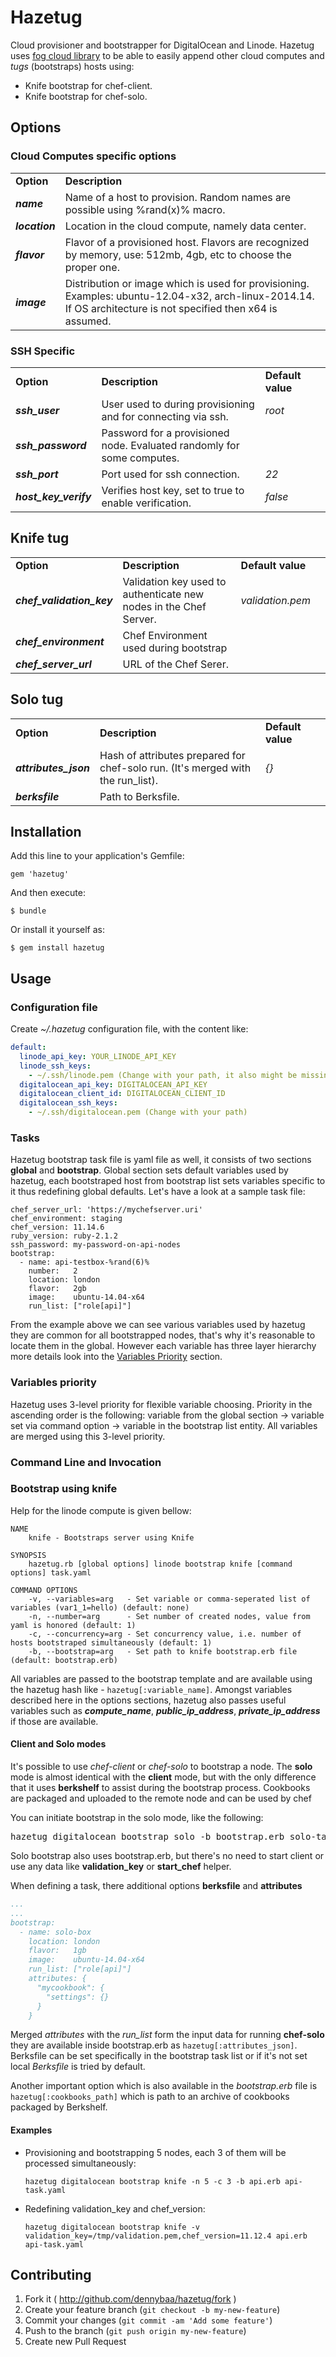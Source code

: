 # Hazetug

Cloud provisioner and bootstrapper for DigitalOcean and Linode.
Hazetug uses [fog cloud library](http://fog.io) to be able to easily append other cloud computes and *tugs* (bootstraps) hosts using:

* Knife bootstrap for chef-client.
* Knife bootstrap for chef-solo.

## Options

### Cloud Computes specific options

<table>
    <tr>
        <td><b>Option</b></td>
        <td><b>Description</b></td>
    </tr>
    <tr>
        <td><b><i>name</i></b></td>
        <td>Name of a host to provision. Random names are possible using %rand(x)% macro.</td>
    </tr>
    <tr>
        <td><b><i>location</i></b></td>
        <td>Location in the cloud compute, namely data center.</td>
    </tr>
    <tr>
        <td><b><i>flavor</i></b></td>
        <td>Flavor of a provisioned host. Flavors are recognized by memory, use: 512mb, 4gb, etc to choose the proper one.</td>
    </tr>
    <tr>
        <td><b><i>image</i></b></td>
        <td>Distribution or image which is used for provisioning. Examples: ubuntu-12.04-x32, arch-linux-2014.14. If OS architecture is not specified then x64 is assumed.</td>
    </tr>
</table>

### SSH Specific

<table>
    <tr>
        <td><b>Option</b></td>
        <td><b>Description</b></td>
        <td><b>Default value</b></td>
    </tr>
    <tr>
        <td><b><i>ssh_user</i></b></td>
        <td>User used to during provisioning and for connecting via ssh.</td>
        <td><i>root</i><td>
    </tr>
    <tr>
        <td><b><i>ssh_password</i></b></td>
        <td>Password for a provisioned node. Evaluated randomly for some computes.</td>
        <td></td>
    </tr>
    <tr>
        <td><b><i>ssh_port</i></b></td>
        <td>Port used for ssh connection.</td>
        <td><i>22</i><td>
    </tr>
    <tr>
        <td><b><i>host_key_verify</i></b></td>
        <td>Verifies host key, set to true to enable verification.</td>
        <td><i>false</i><td>
    </tr>
</table>

## Knife tug

<table>
    <tr>
        <td><b>Option</b></td>
        <td><b>Description</b></td>
        <td><b>Default value</b></td>
    </tr>
    <tr>
        <td><b><i>chef_validation_key</i></b></td>
        <td>Validation key used to authenticate new nodes in the Chef Server.</td>
        <td><i>validation.pem</i><td>
    </tr>
    <tr>
        <td><b><i>chef_environment</i></b></td>
        <td>Chef Environment used during bootstrap</td>
        <td></td>
    </tr>
    <tr>
        <td><b><i>chef_server_url</i></b></td>
        <td>URL of the Chef Serer.</td>
        <td></td>
    </tr>
</table>

## Solo tug

<table>
    <tr>
        <td><b>Option</b></td>
        <td><b>Description</b></td>
        <td><b>Default value</b></td>
    </tr>
    <tr>
        <td><b><i>attributes_json</i></b></td>
        <td>Hash of attributes prepared for chef-solo run. (It's merged with the run_list).</td>
        <td><i>{}</i><td>
    </tr>
    <tr>
        <td><b><i>berksfile</i></b></td>
        <td>Path to Berksfile.</td>
        <td></td>
    </tr>
</table>


## Installation

Add this line to your application's Gemfile:

    gem 'hazetug'

And then execute:

    $ bundle

Or install it yourself as:

    $ gem install hazetug

## Usage

### Configuration file

Create *~/.hazetug* configuration file, with the content like:

```yaml
default:
  linode_api_key: YOUR_LINODE_API_KEY
  linode_ssh_keys:
    - ~/.ssh/linode.pem (Change with your path, it also might be missing)
  digitalocean_api_key: DIGITALOCEAN_API_KEY
  digitalocean_client_id: DIGITALOCEAN_CLIENT_ID
  digitalocean_ssh_keys:
    - ~/.ssh/digitalocean.pem (Change with your path)
```

### Tasks

Hazetug bootstrap task file is yaml file as well, it consists of two sections **global** and **bootstrap**. Global section sets default variables used by hazetug, each bootstraped host from bootstrap list sets variables specific to it thus redefining global defaults. Let's have a look at a sample task file:

```
chef_server_url: 'https://mychefserver.uri'
chef_environment: staging
chef_version: 11.14.6
ruby_version: ruby-2.1.2
ssh_password: my-password-on-api-nodes
bootstrap:
  - name: api-testbox-%rand(6)%
    number:   2
    location: london
    flavor:   2gb
    image:    ubuntu-14.04-x64
    run_list: ["role[api]"]
```

From the example above we can see various variables used by hazetug they are common for all bootstrapped nodes, that's why it's reasonable to locate them in the global. However each variable has three layer hierarchy more details look into the [Variables Priority](README.md#variables-priority) section.

### Variables priority

Hazetug uses 3-level priority for flexible variable choosing. Priority in the ascending order is the following: variable from the global section -> variable set via command option -> variable in the bootstrap list entity.
All variables are merged using this 3-level priority.


### Command Line and Invocation

### Bootstrap using knife

Help for the linode compute is given bellow:

```
NAME
    knife - Bootstraps server using Knife

SYNOPSIS
    hazetug.rb [global options] linode bootstrap knife [command options] task.yaml

COMMAND OPTIONS
    -v, --variables=arg   - Set variable or comma-seperated list of variables (var1_1=hello) (default: none)
    -n, --number=arg      - Set number of created nodes, value from yaml is honored (default: 1)
    -c, --concurrency=arg - Set concurrency value, i.e. number of hosts bootstraped simultaneously (default: 1)
    -b, --bootstrap=arg   - Set path to knife bootstrap.erb file (default: bootstrap.erb)
```

All variables are passed to the bootstrap template and are available using the hazetug hash like - `hazetug[:variable_name]`. Amongst variables described here in the options sections, hazetug also passes useful variables such as ***compute_name***, ***public_ip_address***, ***private_ip_address*** if those are available.

#### Client and Solo modes

It's possible to use *chef-client* or *chef-solo* to bootstrap a node. The **solo** mode is almost identical with the **client** mode, but with the only difference that it uses **berkshelf** to assist during the bootstrap process. Cookbooks are packaged and uploaded to the remote node and can be used by chef

You can initiate bootstrap in the solo mode, like the following:
<pre>
hazetug digitalocean bootstrap solo -b bootstrap.erb solo-task.yaml
</pre>

Solo bootstrap also uses bootstrap.erb, but there's no need to start client or use any data like **validation_key** or **start_chef** helper.

When defining a task, there additional options **berksfile** and **attributes**

```yaml
...
...
bootstrap:
  - name: solo-box
    location: london
    flavor:   1gb
    image:    ubuntu-14.04-x64
    run_list: ["role[api]"]
    attributes: {
      "mycookbook": {
        "settings": {}
      }
    }
```

Merged *attributes* with the *run_list* form the input data for running **chef-solo** they are available inside bootstrap.erb as `hazetug[:attributes_json]`. Berksfile can be set specifically  in the bootstrap task list or if it's not set local *Berksfile* is tried by default.

Another important option which is also available in the *bootstrap.erb* file is `hazetug[:cookbooks_path]` which is path to an archive of cookbooks packaged by Berkshelf.

#### Examples

* Provisioning and bootstrapping 5 nodes, each 3 of them will be processed simultaneously:
  
  `hazetug digitalocean bootstrap knife -n 5 -c 3 -b api.erb api-task.yaml`
  
* Redefining validation_key and chef_version:
  
  `hazetug digitalocean bootstrap knife -v validation_key=/tmp/validation.pem,chef_version=11.12.4 api.erb api-task.yaml`

## Contributing

1. Fork it ( http://github.com/dennybaa/hazetug/fork )
2. Create your feature branch (`git checkout -b my-new-feature`)
3. Commit your changes (`git commit -am 'Add some feature'`)
4. Push to the branch (`git push origin my-new-feature`)
5. Create new Pull Request

